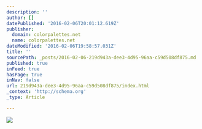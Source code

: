 ```yaml
---
description: ''
author: []
datePublished: '2016-02-06T20:01:12.619Z'
publisher:
  domain: colorpalettes.net
  name: colorpalettes.net
dateModified: '2016-02-06T19:58:57.031Z'
title: ''
sourcePath: _posts/2016-02-06-219d943a-dee3-4d95-96aa-c59d508df875.md
published: true
inFeed: true
hasPage: true
inNav: false
url: 219d943a-dee3-4d95-96aa-c59d508df875/index.html
_context: 'http://schema.org'
_type: Article

---
```

![](http://colorpalettes.net/wp-content/uploads/2016/01/color-palette-2609.png)